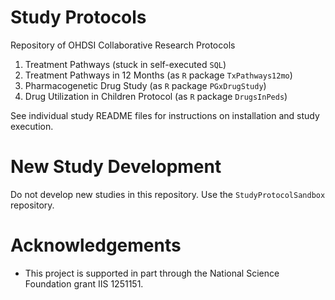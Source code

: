 Study Protocols
===============

Repository of OHDSI Collaborative Research Protocols

1. Treatment Pathways (stuck in self-executed `SQL`)
2. Treatment Pathways in 12 Months (as `R` package `TxPathways12mo`)
3. Pharmacogenetic Drug Study (as `R` package `PGxDrugStudy`)
4. Drug Utilization in Children Protocol (as `R` package `DrugsInPeds`)

See individual study README files for instructions on installation and study execution.

New Study Development
================

Do not develop new studies in this repository.  Use the `StudyProtocolSandbox` repository.


Acknowledgements
================
- This project is supported in part through the National Science Foundation grant IIS 1251151.
